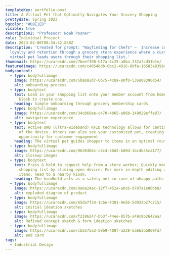 ```yaml
---
templateKey: portfolio-post
title: A Virtual Pet that Optimally Navigates Your Grocery Shopping
prettydate: Spring 2023
bgcolor: "#DBE1ED"
visible: true
description2: "Professor: Noah Posner"
role: Individual Project
date: 2023-02-06T08:34:52.858Z
description: 'Created for prompt: "Wayfinding for Chefs" —  Increase customer
  loyalty and retention through a grocery store experience where a customizable
  virtual pet leads users through their shopping list.'
thumbnail: https://ucarecdn.com/7beef390-b17a-4c25-a8ba-232afcd31b1e/
featuredimage: https://ucarecdn.com/c40548db-0bc2-4016-89fa-16583a8398a4/
bodycontent:
  - type: bodyfullimage
    image: https://ucarecdn.com/5ba092d7-0b75-4c8a-80f0-536a08396d54/
    alt: onboarding process
  - type: bodytext
    text: L﻿oad in your shopping list onto your member account from home, or use the
      kiosk to create one.
    heading: Simple onboarding through grocery membership cards
  - type: bodyfullimage
    image: https://ucarecdn.com/34c860ae-c470-4065-a06b-149029effe87/
    alt: navigation experience
  - type: bodytext
    text: Active UWB (ultra-wideband) RFID technology allows for centimeter accuracy
      of the device. Others can also see your customized pet, creating a unique
      opportunity for customer engagement
    heading: The virtual pet guides shopper to items in an optimal route
  - type: bodyfullimage
    image: https://ucarecdn.com/9630466c-c2c4-48d2-b89d-1bc4b45ca177/
    alt: closeup images
  - type: bodytext
    text: Press & hold to request help from a store worker; Quickly modify and edit
      shopping list by sliding open device. For more in-depth editing and adding
      items, head to a nearby kiosk.
    heading: The handheld acts as a safety net in case of uhappy paths.
  - type: bodyfullimage
    image: https://ucarecdn.com/8a0a24ac-12f7-452a-a0c6-9787a1e80bb8/
    alt: exploded diagram of product
  - type: bodyfullimage
    image: https://ucarecdn.com/65da7f24-1c6e-4381-9e5b-5d933b27c215/
    alt: initial ideation sketches
  - type: bodyfullimage
    image: https://ucarecdn.com/f2196247-bb3f-44ee-857b-a49c8b2642ea/
    alt: Refined concept sketch & form ideation sketches
  - type: bodyfullimage
    image: https://ucarecdn.com/cb5575a3-59b9-408f-a238-5a663bb069fd/
    alt: end card
tags:
  - Industrial Design
---
```

